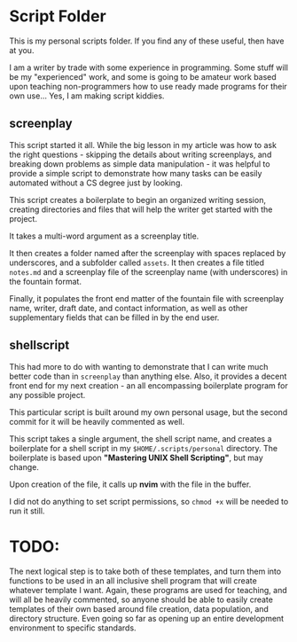 # Script Folder
This is my personal scripts folder.  If you find any of these useful, then have at you.

I am a writer by trade with some experience in programming.  Some stuff will be my "experienced" work, and some is going to be amateur work based upon teaching non-programmers how to use ready made programs for their own use... Yes, I am making script kiddies.

## screenplay
This script started it all.  While the big lesson in my article was how to ask the right questions - skipping the details about writing screenplays, and breaking down problems as simple data manipulation - it was helpful to provide a simple script to demonstrate how many tasks can be easily automated without a CS degree just by looking.

This script creates a boilerplate to begin an organized writing session, creating directories and files that will help the writer get started with the project.

It takes a multi-word argument as a screenplay title.

It then creates a folder named after the screenplay with spaces replaced by underscores, and a subfolder called `assets`.  It then creates a file titled `notes.md` and a screenplay file of the screenplay name (with underscores) in the fountain format.

Finally, it populates the front end matter of the fountain file with screenplay name, writer, draft date, and contact information, as well as other supplementary fields that can be filled in by the end user.

## shellscript
This had more to do with wanting to demonstrate that I can write much better code than in `screenplay` than anything else.  Also, it provides a decent front end for my next creation - an all encompassing boilerplate program for any possible project.

This particular script is built around my own personal usage, but the second commit for it will be heavily commented as well.

This script takes a single argument, the shell script name, and creates a boilerplate for a shell script in my `$HOME/.scripts/personal` directory.  The boilerplate is based upon **"Mastering UNIX Shell Scripting"**, but may change.

Upon creation of the file, it calls up **nvim** with the file in the buffer.

I did not do anything to set script permissions, so `chmod +x` will be needed to run it still.

# TODO:
The next logical step is to take both of these templates, and turn them into functions to be used in an all inclusive shell program that will create whatever template I want.  Again, these programs are used for teaching, and will all be heavily commented, so anyone should be able to easily create templates of their own based around file creation, data population, and directory structure.  Even going so far as opening up an entire development environment to specific standards.
